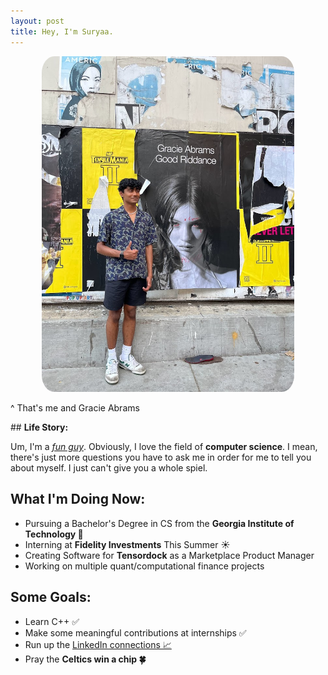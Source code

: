 ```yaml
---
layout: post
title: Hey, I'm Suryaa.
---
```

<style>
img {
  border-radius: 5%;
}
</style>
<p align="center">
  <img src="public\IMG_7360.jpg" width="80%">
</p>
<p class="message">
  ^ That's me and Gracie Abrams
</p>
## <b>Life Story:</b>

Um, I'm a <a href="https://www.youtube.com/watch?v=zIwh0njInPk&ab_channel=Ball"><i>fun guy</i></a>. Obviously, I love the field of <b>computer science</b>. I mean, there's just more questions you have to ask me in order for me to tell you about myself. I just can't give you a whole spiel.


## <b>What I'm Doing Now:</b>
* Pursuing a Bachelor's Degree in CS from the <b> Georgia Institute of Technology 🐝</b>
* Interning at <b>Fidelity Investments</b> This Summer ☀️
* Creating Software for <b>Tensordock</b> as a Marketplace Product Manager
* Working on multiple quant/computational finance projects

## <b>Some Goals:</b>
* Learn C++ &#9989;
* Make some meaningful contributions at internships &#9989;
* Run up the <a href="https://www.linkedin.com/in/suryaa-rajinikanth/"> LinkedIn connections &#128200;</a>
* Pray the <b>Celtics win a chip &#127808;</b>

